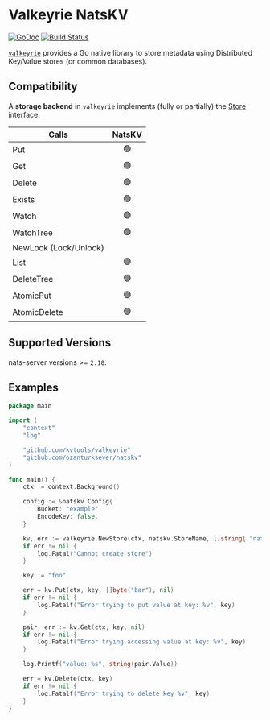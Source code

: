 # Valkeyrie NatsKV

[![GoDoc](https://godoc.org/github.com/ozanturksever/natskv?status.png)](https://godoc.org/github.com/ozanturksever/natskv)
[![Build Status](https://github.com/ozanturksever/natskv/actions/workflows/build.yml/badge.svg)](https://github.com/ozanturksever/natskv/actions/workflows/build.yml)

[`valkeyrie`](https://github.com/kvtools/valkeyrie) provides a Go native library to store metadata using Distributed Key/Value stores (or common databases).

## Compatibility

A **storage backend** in `valkeyrie` implements (fully or partially) the [Store](https://github.com/kvtools/valkeyrie/blob/master/store/store.go#L69) interface.

| Calls                 | NatsKV |
|-----------------------|:-----:|
| Put                   |  🟢️  |
| Get                   |  🟢️  |
| Delete                |  🟢️  |
| Exists                |  🟢️  |
| Watch                 |  🟢️  |
| WatchTree             |  🟢️  |
| NewLock (Lock/Unlock) |  ️    |
| List                  |  🟢️  |
| DeleteTree            |  🟢️  |
| AtomicPut             |  🟢️  |
| AtomicDelete          |  🟢️  |

## Supported Versions

nats-server versions >= `2.10`.

## Examples

```go
package main

import (
	"context"
	"log"

	"github.com/kvtools/valkeyrie"
	"github.com/ozanturksever/natskv"
)

func main() {
	ctx := context.Background()

	config := &natskv.Config{
        Bucket: "example",
		EncodeKey: false,
	}

	kv, err := valkeyrie.NewStore(ctx, natskv.StoreName, []string{ "nats://localhost:4222"}, config)
	if err != nil {
		log.Fatal("Cannot create store")
	}

	key := "foo"

	err = kv.Put(ctx, key, []byte("bar"), nil)
	if err != nil {
		log.Fatalf("Error trying to put value at key: %v", key)
	}

	pair, err := kv.Get(ctx, key, nil)
	if err != nil {
		log.Fatalf("Error trying accessing value at key: %v", key)
	}

	log.Printf("value: %s", string(pair.Value))

	err = kv.Delete(ctx, key)
	if err != nil {
		log.Fatalf("Error trying to delete key %v", key)
	}
}
```
